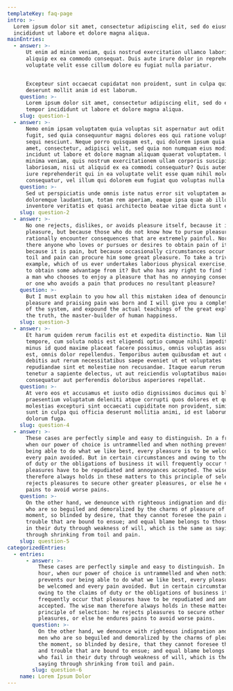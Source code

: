 ```yaml
---
templateKey: faq-page
intro: >-
  Lorem ipsum dolor sit amet, consectetur adipiscing elit, sed do eiusmod tempor
  incididunt ut labore et dolore magna aliqua.
mainEntries:
  - answer: >-
      Ut enim ad minim veniam, quis nostrud exercitation ullamco laboris nisi ut
      aliquip ex ea commodo consequat. Duis aute irure dolor in reprehenderit in
      voluptate velit esse cillum dolore eu fugiat nulla pariatur.


      Excepteur sint occaecat cupidatat non proident, sunt in culpa qui officia
      deserunt mollit anim id est laborum.
    question: >-
      Lorem ipsum dolor sit amet, consectetur adipiscing elit, sed do eiusmod
      tempor incididunt ut labore et dolore magna aliqua.
    slug: question-1
  - answer: >-
      Nemo enim ipsam voluptatem quia voluptas sit aspernatur aut odit aut
      fugit, sed quia consequuntur magni dolores eos qui ratione voluptatem
      sequi nesciunt. Neque porro quisquam est, qui dolorem ipsum quia dolor sit
      amet, consectetur, adipisci velit, sed quia non numquam eius modi tempora
      incidunt ut labore et dolore magnam aliquam quaerat voluptatem. Ut enim ad
      minima veniam, quis nostrum exercitationem ullam corporis suscipit
      laboriosam, nisi ut aliquid ex ea commodi consequatur? Quis autem vel eum
      iure reprehenderit qui in ea voluptate velit esse quam nihil molestiae
      consequatur, vel illum qui dolorem eum fugiat quo voluptas nulla pariatur?
    question: >-
      Sed ut perspiciatis unde omnis iste natus error sit voluptatem accusantium
      doloremque laudantium, totam rem aperiam, eaque ipsa quae ab illo
      inventore veritatis et quasi architecto beatae vitae dicta sunt explicabo.
    slug: question-2
  - answer: >-
      No one rejects, dislikes, or avoids pleasure itself, because it is
      pleasure, but because those who do not know how to pursue pleasure
      rationally encounter consequences that are extremely painful. Nor again is
      there anyone who loves or pursues or desires to obtain pain of itself,
      because it is pain, but because occasionally circumstances occur in which
      toil and pain can procure him some great pleasure. To take a trivial
      example, which of us ever undertakes laborious physical exercise, except
      to obtain some advantage from it? But who has any right to find fault with
      a man who chooses to enjoy a pleasure that has no annoying consequences,
      or one who avoids a pain that produces no resultant pleasure?
    question: >-
      But I must explain to you how all this mistaken idea of denouncing
      pleasure and praising pain was born and I will give you a complete account
      of the system, and expound the actual teachings of the great explorer of
      the truth, the master-builder of human happiness.
    slug: question-3
  - answer: >-
      Et harum quidem rerum facilis est et expedita distinctio. Nam libero
      tempore, cum soluta nobis est eligendi optio cumque nihil impedit quo
      minus id quod maxime placeat facere possimus, omnis voluptas assumenda
      est, omnis dolor repellendus. Temporibus autem quibusdam et aut officiis
      debitis aut rerum necessitatibus saepe eveniet ut et voluptates
      repudiandae sint et molestiae non recusandae. Itaque earum rerum hic
      tenetur a sapiente delectus, ut aut reiciendis voluptatibus maiores alias
      consequatur aut perferendis doloribus asperiores repellat.
    question: >-
      At vero eos et accusamus et iusto odio dignissimos ducimus qui blanditiis
      praesentium voluptatum deleniti atque corrupti quos dolores et quas
      molestias excepturi sint occaecati cupiditate non provident, similique
      sunt in culpa qui officia deserunt mollitia animi, id est laborum et
      dolorum fuga.
    slug: question-4
  - answer: >-
      These cases are perfectly simple and easy to distinguish. In a free hour,
      when our power of choice is untrammelled and when nothing prevents our
      being able to do what we like best, every pleasure is to be welcomed and
      every pain avoided. But in certain circumstances and owing to the claims
      of duty or the obligations of business it will frequently occur that
      pleasures have to be repudiated and annoyances accepted. The wise man
      therefore always holds in these matters to this principle of selection: he
      rejects pleasures to secure other greater pleasures, or else he endures
      pains to avoid worse pains.
    question: >-
      On the other hand, we denounce with righteous indignation and dislike men
      who are so beguiled and demoralized by the charms of pleasure of the
      moment, so blinded by desire, that they cannot foresee the pain and
      trouble that are bound to ensue; and equal blame belongs to those who fail
      in their duty through weakness of will, which is the same as saying
      through shrinking from toil and pain.
    slug: question-5
categorizedEntries:
  - entries:
      - answer: >-
          These cases are perfectly simple and easy to distinguish. In a free
          hour, when our power of choice is untrammelled and when nothing
          prevents our being able to do what we like best, every pleasure is to
          be welcomed and every pain avoided. But in certain circumstances and
          owing to the claims of duty or the obligations of business it will
          frequently occur that pleasures have to be repudiated and annoyances
          accepted. The wise man therefore always holds in these matters to this
          principle of selection: he rejects pleasures to secure other greater
          pleasures, or else he endures pains to avoid worse pains.
        question: >-
          On the other hand, we denounce with righteous indignation and dislike
          men who are so beguiled and demoralized by the charms of pleasure of
          the moment, so blinded by desire, that they cannot foresee the pain
          and trouble that are bound to ensue; and equal blame belongs to those
          who fail in their duty through weakness of will, which is the same as
          saying through shrinking from toil and pain.
        slug: question-6
    name: Lorem Ipsum Dolor
---
```


